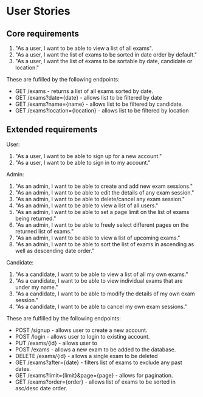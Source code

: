 # User Stories


## Core requirements
1) "As a user, I want to be able to view a list of all exams".
2) "As a user, I want the list of exams to be sorted in date order by default."
3) "As a user, I want the list of exams to be sortable by date, candidate or location."

These are fufilled by the following endpoints:
- GET /exams - returns a list of all exams sorted by date.
- GET /exams?date={date} - allows list to be filtered by date
- GET /exams?name={name} - allows list to be filtered by candidate.
- GET /exams?location={location} - allows list to be filtered by location

## Extended requirements
User:
1) "As a user, I want to be able to sign up for a new account."
2) "As a user, I want to be able to sign in to my account."

Admin: 
1) "As an admin, I want to be able to create and add new exam sessions."
2) "As an admin, I want to be able to edit the details of any exam session."
3) "As an admin, I want to be able to delete/cancel any exam session."
4) "As an admin, I want to be able to view a list of all users."
5) "As an admin, I want to be able to set a page limit on the list of exams being returned."
6) "As an admin, I want to be able to freely select different pages on the returned list of exams."
7) "As an admin, I want to be able to view a list of upcoming exams."
8) "As an admin, I want to be able to sort the list of exams in ascending as well as descending date order."

Candidate:
1) "As a candidate, I want to be able to view a list of all my own exams."
2) "As a candidate, I want to be able to view individual exams that are under my name."
3) "As a candidate, I want to be able to modify the details of my own exam session."
4) "As a candidate, I want to be able to cancel my own exam sessions."


These are fulfilled by the following endpoints:
- POST /signup - allows user to create a new account.
- POST /login - allows user to login to existing account.
- PUT /exams/{id} - allows user to 
- POST /exams - allows a new exam to be added to the database.
- DELETE /exams/{id} - allows a single exam to be deleted
- GET /exams?after={date} - filters list of exams to exclude any past dates.
- GET /exams?limit={limit}&page={page} - allows for pagination.
- GET /exams?order={order} - allows list of exams to be sorted in asc/desc date order.
